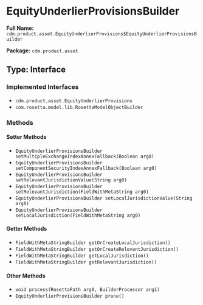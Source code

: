 # EquityUnderlierProvisionsBuilder

**Full Name:** `cdm.product.asset.EquityUnderlierProvisions$EquityUnderlierProvisionsBuilder`

**Package:** `cdm.product.asset`

## Type: Interface

### Implemented Interfaces

- `cdm.product.asset.EquityUnderlierProvisions`
- `com.rosetta.model.lib.RosettaModelObjectBuilder`

### Methods

#### Setter Methods

- `EquityUnderlierProvisionsBuilder setMultipleExchangeIndexAnnexFallback(Boolean arg0)`
- `EquityUnderlierProvisionsBuilder setComponentSecurityIndexAnnexFallback(Boolean arg0)`
- `EquityUnderlierProvisionsBuilder setRelevantJurisdictionValue(String arg0)`
- `EquityUnderlierProvisionsBuilder setRelevantJurisdiction(FieldWithMetaString arg0)`
- `EquityUnderlierProvisionsBuilder setLocalJurisdictionValue(String arg0)`
- `EquityUnderlierProvisionsBuilder setLocalJurisdiction(FieldWithMetaString arg0)`

#### Getter Methods

- `FieldWithMetaStringBuilder getOrCreateLocalJurisdiction()`
- `FieldWithMetaStringBuilder getOrCreateRelevantJurisdiction()`
- `FieldWithMetaStringBuilder getLocalJurisdiction()`
- `FieldWithMetaStringBuilder getRelevantJurisdiction()`

#### Other Methods

- `void process(RosettaPath arg0, BuilderProcessor arg1)`
- `EquityUnderlierProvisionsBuilder prune()`

